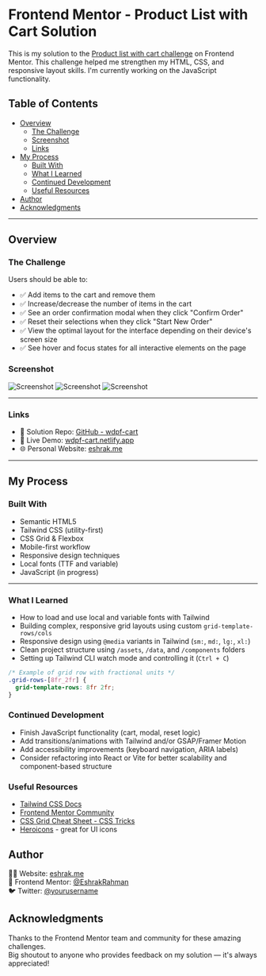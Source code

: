 # Frontend Mentor - Product List with Cart Solution

This is my solution to the [Product list with cart challenge](https://www.frontendmentor.io/challenges/product-list-with-cart-5MmqLVAp_d) on Frontend Mentor. This challenge helped me strengthen my HTML, CSS, and responsive layout skills. I'm currently working on the JavaScript functionality.

## Table of Contents

- [Overview](#overview)
  - [The Challenge](#the-challenge)
  - [Screenshot](#screenshot)
  - [Links](#links)
- [My Process](#my-process)
  - [Built With](#built-with)
  - [What I Learned](#what-i-learned)
  - [Continued Development](#continued-development)
  - [Useful Resources](#useful-resources)
- [Author](#author)
- [Acknowledgments](#acknowledgments)

---

## Overview

### The Challenge

Users should be able to:

- ✅ Add items to the cart and remove them
- ✅ Increase/decrease the number of items in the cart
- ✅ See an order confirmation modal when they click "Confirm Order"
- ✅ Reset their selections when they click "Start New Order"
- ✅ View the optimal layout for the interface depending on their device's screen size
- ✅ See hover and focus states for all interactive elements on the page

### Screenshot

![Screenshot](./assets/images/desktop.png)
![Screenshot](./assets/images/tablet.png)
![Screenshot](./assets/images/mobile.png)

---

### Links

- 🧩 Solution Repo: [GitHub - wdpf-cart](https://github.com/EshrakRahman/wdpf-cart)
- 🔗 Live Demo: [wdpf-cart.netlify.app](https://wdpf-cart.netlify.app/)
- 🌐 Personal Website: [eshrak.me](https://eshrak.me)

---

## My Process

### Built With

- Semantic HTML5
- Tailwind CSS (utility-first)
- CSS Grid & Flexbox
- Mobile-first workflow
- Responsive design techniques
- Local fonts (TTF and variable)
- JavaScript (in progress)

---

### What I Learned

- How to load and use local and variable fonts with Tailwind
- Building complex, responsive grid layouts using custom `grid-template-rows/cols`
- Responsive design using `@media` variants in Tailwind (`sm:`, `md:`, `lg:`, `xl:`)
- Clean project structure using `/assets`, `/data`, and `/components` folders
- Setting up Tailwind CLI watch mode and controlling it (`Ctrl + C`)

```css
/* Example of grid row with fractional units */
.grid-rows-[8fr_2fr] {
  grid-template-rows: 8fr 2fr;
}
```
### Continued Development

- Finish JavaScript functionality (cart, modal, reset logic)
- Add transitions/animations with Tailwind and/or GSAP/Framer Motion
- Add accessibility improvements (keyboard navigation, ARIA labels)
- Consider refactoring into React or Vite for better scalability and component-based structure

### Useful Resources

- [Tailwind CSS Docs](https://tailwindcss.com/docs)
- [Frontend Mentor Community](https://www.frontendmentor.io/community)
- [CSS Grid Cheat Sheet - CSS Tricks](https://css-tricks.com/snippets/css/complete-guide-grid/)
- [Heroicons](https://heroicons.com) - great for UI icons

## Author

👨‍💻 Website: [eshrak.me](https://eshrak.me)  
🔗 Frontend Mentor: [@EshrakRahman](https://www.frontendmentor.io/profile/EshrakRahman)  
🐦 Twitter: [@yourusername](https://twitter.com/eshrakrahman) <!-- Update if needed -->

## Acknowledgments

Thanks to the Frontend Mentor team and community for these amazing challenges.  
Big shoutout to anyone who provides feedback on my solution — it's always appreciated!
